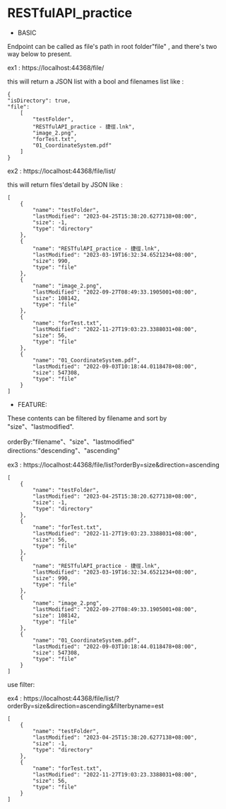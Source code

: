 # RESTfulAPI_practice

* BASIC



Endpoint can be called as file's path in root folder"file" , and there's two way below to present.

ex1 : https://localhost:44368/file/

this will return a JSON list with a bool and filenames list like :

    {
    "isDirectory": true,
    "file": 
        [
            "testFolder",
            "RESTfulAPI_practice - 捷徑.lnk",
            "image_2.png",
            "forTest.txt",
            "01_CoordinateSystem.pdf"
        ]
    }


ex2 : https://localhost:44368/file/list/

this will return files'detail by JSON like :

    [
        {
            "name": "testFolder",
            "lastModified": "2023-04-25T15:38:20.6277138+08:00",
            "size": -1,
            "type": "directory"
        },
        {
            "name": "RESTfulAPI_practice - 捷徑.lnk",
            "lastModified": "2023-03-19T16:32:34.6521234+08:00",
            "size": 990,
            "type": "file"
        },
        {
            "name": "image_2.png",
            "lastModified": "2022-09-27T08:49:33.1905001+08:00",
            "size": 108142,
            "type": "file"
        },
        {
            "name": "forTest.txt",
            "lastModified": "2022-11-27T19:03:23.3388031+08:00",
            "size": 56,
            "type": "file"
        },
        {
            "name": "01_CoordinateSystem.pdf",
            "lastModified": "2022-09-03T10:18:44.0118478+08:00",
            "size": 547308,
            "type": "file"
        }
    ]



* FEATURE:



These contents can be filtered by filename and sort by "size"、"lastmodified".

orderBy:"filename"、"size"、"lastmodified"
directions:"descending"、"ascending"

ex3 : https://localhost:44368/file/list?orderBy=size&direction=ascending 

    [  
        {  
            "name": "testFolder",  
            "lastModified": "2023-04-25T15:38:20.6277138+08:00",  
            "size": -1,  
            "type": "directory"  
        },  
        {  
            "name": "forTest.txt",  
            "lastModified": "2022-11-27T19:03:23.3388031+08:00",  
            "size": 56,  
            "type": "file"  
        },  
        {
            "name": "RESTfulAPI_practice - 捷徑.lnk",
            "lastModified": "2023-03-19T16:32:34.6521234+08:00",
            "size": 990,
            "type": "file"
        },
        {
            "name": "image_2.png",
            "lastModified": "2022-09-27T08:49:33.1905001+08:00",
            "size": 108142,
            "type": "file"
        },
        {
            "name": "01_CoordinateSystem.pdf",
            "lastModified": "2022-09-03T10:18:44.0118478+08:00",
            "size": 547308,
            "type": "file"
        }
    ]

use filter:

ex4 : https://localhost:44368/file/list/?orderBy=size&direction=ascending&filterbyname=est

    [
        {
            "name": "testFolder",
            "lastModified": "2023-04-25T15:38:20.6277138+08:00",
            "size": -1,
            "type": "directory"
        },
        {
            "name": "forTest.txt",
            "lastModified": "2022-11-27T19:03:23.3388031+08:00",
            "size": 56,
            "type": "file"
        }
    ]
